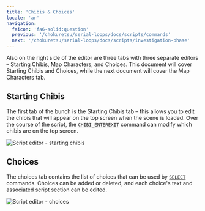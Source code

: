 ```yaml
---
title: 'Chibis & Choices'
locale: 'ar'
navigation:
  faicon: 'fa6-solid:question'
  previous: '/chokuretsu/serial-loops/docs/scripts/commands'
  next: '/chokuretsu/serial-loops/docs/scripts/investigation-phase'
---
```


Also on the right side of the editor are three tabs with three separate editors &ndash; Starting Chibis, Map Characters, and Choices.
This document will cover Starting Chibis and Choices, while the next document will cover the Map Characters tab.

## Starting Chibis
The first tab of the bunch is the Starting Chibis tab &ndash; this allows you to edit the chibis that will appear on the top screen when the
scene is loaded. Over the course of the script, the [`CHIBI_ENTEREXIT`](./commands#chibi_enterexit) command can modify which chibis are on the top screen.

![Script editor - starting chibis](/images/chokuretsu/serial-loops/script-starting-chibis.png)

## Choices
The choices tab contains the list of choices that can be used by [`SELECT`](./commands#select) commands. Choices can be added or deleted, and
each choice's text and associated script section can be edited.

![Script editor - choices](/images/chokuretsu/serial-loops/script-choices.png)